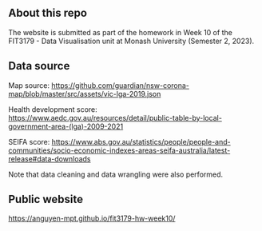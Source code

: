 ## About this repo
The website is submitted as part of the homework in Week 10 of the FIT3179 - Data Visualisation unit at Monash University (Semester 2, 2023).


## Data source
Map source: https://github.com/guardian/nsw-corona-map/blob/master/src/assets/vic-lga-2019.json

Health development score: https://www.aedc.gov.au/resources/detail/public-table-by-local-government-area-(lga)-2009-2021

SEIFA score: https://www.abs.gov.au/statistics/people/people-and-communities/socio-economic-indexes-areas-seifa-australia/latest-release#data-downloads

Note that data cleaning and data wrangling were also performed.


## Public website
https://anguyen-mpt.github.io/fit3179-hw-week10/

